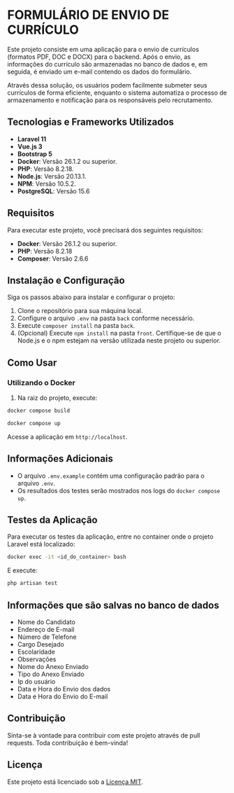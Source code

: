 # FORMULÁRIO DE ENVIO DE CURRÍCULO

Este projeto consiste em uma aplicação para o envio de currículos (formatos PDF, DOC e DOCX) para o backend. Após o envio, as informações do currículo são armazenadas no banco de dados e, em seguida, é enviado um e-mail contendo os dados do formulário.

Através dessa solução, os usuários podem facilmente submeter seus currículos de forma eficiente, enquanto o sistema automatiza o processo de armazenamento e notificação para os responsáveis pelo recrutamento.

## Tecnologias e Frameworks Utilizados

- **Laravel 11**
- **Vue.js 3**
- **Bootstrap 5**
- **Docker**: Versão 26.1.2 ou superior.
- **PHP**: Versão 8.2.18.
- **Node.js**: Versão 20.13.1.
- **NPM**: Versão 10.5.2.
- **PostgreSQL**: Versão 15.6


## Requisitos

Para executar este projeto, você precisará dos seguintes requisitos:

- **Docker**: Versão 26.1.2 ou superior.
- **PHP**: Versão 8.2.18
- **Composer**: Versão 2.6.6

## Instalação e Configuração

Siga os passos abaixo para instalar e configurar o projeto:

1. Clone o repositório para sua máquina local.
2. Configure o arquivo `.env` na pasta `back` conforme necessário.
3. Execute `composer install` na pasta `back`.
4. (Opcional) Execute `npm install` na pasta `front`. Certifique-se de que o Node.js e o npm estejam na versão utilizada neste projeto ou superior.

## Como Usar

### Utilizando o Docker

1. Na raiz do projeto, execute:

```bash
docker compose build
```

```bash
docker compose up
```

Acesse a aplicação em `http://localhost`.

## Informações Adicionais

- O arquivo `.env.example` contém uma configuração padrão para o arquivo `.env`.
- Os resultados dos testes serão mostrados nos logs do `docker compose up`.

## Testes da Aplicação

Para executar os testes da aplicação, entre no container onde o projeto Laravel está localizado:

```bash
docker exec -it <id_do_container> bash
```

E execute:

```bash
php artisan test
```

## Informações que são salvas no banco de dados
- Nome do Candidato
- Endereço de E-mail
- Número de Telefone
- Cargo Desejado
- Escolaridade
- Observações
- Nome do Anexo Enviado
- Tipo do Anexo Enviado
- Ip do usuário
- Data e Hora do Envio dos dados 
- Data e Hora do Envio do E-mail

## Contribuição

Sinta-se à vontade para contribuir com este projeto através de pull requests. Toda contribuição é bem-vinda!

## Licença

Este projeto está licenciado sob a [Licença MIT](LICENSE).
